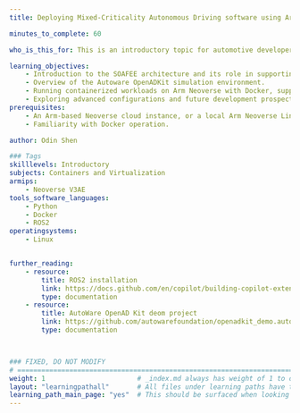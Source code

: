 ```yaml
---
title: Deploying Mixed-Criticality Autonomous Driving software using Arm containers

minutes_to_complete: 60

who_is_this_for: This is an introductory topic for automotive developers, aimed at helping them accelerate autonomous driving software development before the automotive computing hardware board is fully ready.

learning_objectives: 
    - Introduction to the SOAFEE architecture and its role in supporting Shift-Left software development strategies to optimize the autonomous driving development process.
    - Overview of the Autoware OpenADKit simulation environment.
    - Running containerized workloads on Arm Neoverse with Docker, supporting execution on both cloud-based and on-premise servers.
    - Exploring advanced configurations and future development prospects.
prerequisites:
    - An Arm-based Neoverse cloud instance, or a local Arm Neoverse Linux computer with at least 16 CPUs and 32GB of RAM.
    - Familiarity with Docker operation.

author: Odin Shen

### Tags
skilllevels: Introductory
subjects: Containers and Virtualization
armips:
    - Neoverse V3AE
tools_software_languages:
    - Python
    - Docker
    - ROS2
operatingsystems:
    - Linux


further_reading:
    - resource:
        title: ROS2 installation
        link: https://docs.github.com/en/copilot/building-copilot-extensions/about-building-copilot-extensions/
        type: documentation
    - resource:
        title: AutoWare OpenAD Kit deom project
        link: https://github.com/autowarefoundation/openadkit_demo.autoware/
        type: documentation



### FIXED, DO NOT MODIFY
# ================================================================================
weight: 1                       # _index.md always has weight of 1 to order correctly
layout: "learningpathall"       # All files under learning paths have this same wrapper
learning_path_main_page: "yes"  # This should be surfaced when looking for related content. Only set for _index.md of learning path content.
---
```


